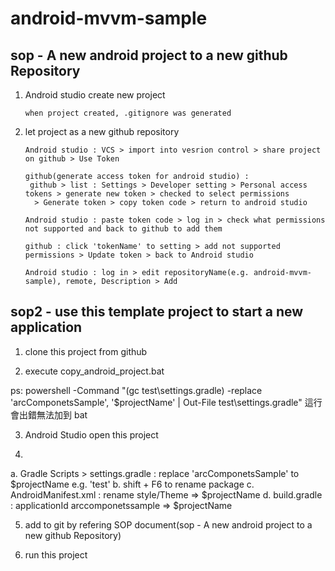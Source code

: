 # android-mvvm-sample


## sop - A new android project to a new github Repository

1. Android studio create new project
 
       when project created, .gitignore was generated

2. let project as a new github repository

       Android studio : VCS > import into vesrion control > share project on github > Use Token

       github(generate access token for android studio) :
        github > list : Settings > Developer setting > Personal access tokens > generate new token > checked to select permissions
         > Generate token > copy token code > return to android studio

       Android studio : paste token code > log in > check what permissions not supported and back to github to add them

       github : click 'tokenName' to setting > add not supported permissions > Update token > back to Android studio

       Android studio : log in > edit repositoryName(e.g. android-mvvm-sample), remote, Description > Add
       
## sop2 - use this template project to start a new application       

1. clone this project from github

2. execute copy_android_project.bat 

ps:
 powershell -Command "(gc test\settings.gradle) -replace 'arcComponetsSample', '$projectName' | Out-File test\settings.gradle"
 這行會出錯無法加到 bat

3. Android Studio open this project

4. 
 a. Gradle Scripts > settings.gradle : 
  replace 'arcComponetsSample' to $projectName e.g. 'test'
 b. shift + F6 to rename package
 c. AndroidManifest.xml : rename style/Theme => $projectName
 d. build.gradle : applicationId arccomponetssample => $projectName
 
5. add to git by refering SOP document(sop - A new android project to a new github Repository)

6. run this project
